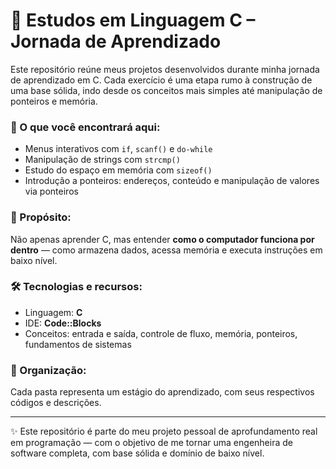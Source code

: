 # 🚀 Estudos em Linguagem C – Jornada de Aprendizado

Este repositório reúne meus projetos desenvolvidos durante minha jornada de aprendizado em C. Cada exercício é uma etapa rumo à construção de uma base sólida, indo desde os conceitos mais simples até manipulação de ponteiros e memória.

### 📘 O que você encontrará aqui:
- Menus interativos com `if`, `scanf()` e `do-while`
- Manipulação de strings com `strcmp()`
- Estudo do espaço em memória com `sizeof()`
- Introdução a ponteiros: endereços, conteúdo e manipulação de valores via ponteiros

### 🎯 Propósito:
Não apenas aprender C, mas entender **como o computador funciona por dentro** — como armazena dados, acessa memória e executa instruções em baixo nível.

### 🛠️ Tecnologias e recursos:
- Linguagem: **C**
- IDE: **Code::Blocks**
- Conceitos: entrada e saída, controle de fluxo, memória, ponteiros, fundamentos de sistemas

### 📁 Organização:
Cada pasta representa um estágio do aprendizado, com seus respectivos códigos e descrições.

---

✨ Este repositório é parte do meu projeto pessoal de aprofundamento real em programação — com o objetivo de me tornar uma engenheira de software completa, com base sólida e domínio de baixo nível.
